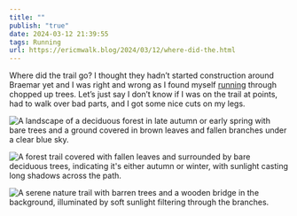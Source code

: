```yaml
---
title: ""
publish: "true"
date: 2024-03-12 21:39:55
tags: Running
url: https://ericmwalk.blog/2024/03/12/where-did-the.html
---
```


Where did the trail go? I thought they hadn’t started construction around Braemar yet and I was right and wrong as I found myself [running](https://strava.com/activities/10947189918) through chopped up trees. Let’s just say I don’t know if I was on the trail at points, had to walk over bad parts, and I got some nice cuts on my legs.

![A landscape of a deciduous forest in late autumn or early spring with bare trees and a ground covered in brown leaves and fallen branches under a clear blue sky.](https://ericmwalk.blog/uploads/2024/41d35569-7131-4161-9e33-6975e83cdfa3.jpg)

![A forest trail covered with fallen leaves and surrounded by bare deciduous trees, indicating it's either autumn or winter, with sunlight casting long shadows across the path.](https://ericmwalk.blog/uploads/2024/8a34573e-2e54-4dc2-949a-93e7b6bfcca1.jpg)

![A serene nature trail with barren trees and a wooden bridge in the background, illuminated by soft sunlight filtering through the branches.](https://ericmwalk.blog/uploads/2024/7738cb84-4b9b-4b16-bdd1-13d5ca6fefc7.jpg)